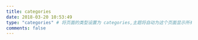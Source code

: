 ```yaml
---
title: categories
date: 2018-03-20 10:53:49
type: "categories" # 将页面的类型设置为 categories,主题将自动为这个页面显示所有分类
comments: false
---
```

